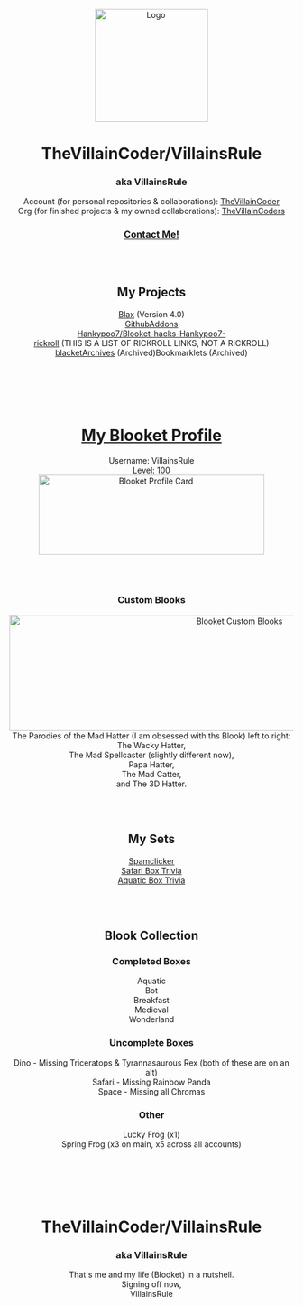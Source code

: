 <div id="top"></div>
<br />
<div align="center">
    <img src="https://avatars.githubusercontent.com/u/101288516?v=4" alt="Logo" width="200" height="200">
  <h1 align="center">TheVillainCoder/VillainsRule</h1>
  <h3 align="center">aka VillainsRule</h3>


  <p align="center">
    Account (for personal repositories & collaborations): <a href="https://github.com/TheVillainCoder">TheVillainCoder</a><br>
    Org (for finished projects & my owned collaborations): <a href="https://github.com/orgs/TheVillainCoders">TheVillainCoders</a><br>
  </p>
</div>
<div id="top"></div>
<div align="center">
  <h3 align="center"><a href="https://github.com/orgs/TheVillainCoders/discussions">Contact Me!</a></h3>
</div>
<br>
<div id="top"></div>
<br />
<div align="center">
  <h2 align="center">My Projects</a></h2>

  <p align="center">
    <a href="https://github.com/TheVillainCoders/Blax">Blax</a> (Version 4.0)<br>
    <a href="https://github.com/TheVillainCoders/GithubAddons">GithubAddons</a><br>
    <a href="https://github.com/Hankypoo7/Blooket-hacks-Hankypoo7-">Hankypoo7/Blooket-hacks-Hankypoo7-</a><br>
    <a href="https://thevillaincoders.github.io/rickroll">rickroll</a> (THIS IS A LIST OF RICKROLL LINKS, NOT A RICKROLL)<br>
    <a href="https://github.com/TheVillainCoders/blacketArchives">blacketArchives</a> (Archived)<br?
    <a href="https://github.com/TheVillainCoders/Bookmarklets">Bookmarklets</a> (Archived)
  </p>
</div>
<br>
<br>
<br>
<div id="top"></div>
<br />
<div align="center">
  <h1 align="center"><a href="https://dashboard.blooket.com/stats?name=VillainsRule">My Blooket Profile</a></h1>

  <p align="center">
    Username: VillainsRule<br>
    Level: 100<br>
    <img src="https://user-images.githubusercontent.com/101288516/162641587-dcb45510-b811-4191-a6cd-bbb38e67ca44.png" alt="Blooket Profile Card" width="400" height="141">
  </p>
</div>
<br>
<div id="top"></div>
<br />
<div align="center">
  <h3 align="center">Custom Blooks</h3>

  <p align="center">
    <img src="https://user-images.githubusercontent.com/101288516/162641667-52e14979-8052-4f11-b1e1-cb8e833ac299.png" alt="Blooket Custom Blooks" width="800" height="205"><br>
    The Parodies of the Mad Hatter (I am obsessed with ths Blook) left to right:<br>
    The Wacky Hatter,<br>
    The Mad Spellcaster (slightly different now),<br>
    Papa Hatter,<br>
    The Mad Catter,<br>
    and The 3D Hatter.
  </p>
</div>
<br>
<div id="top"></div>
<br />
<div align="center">
  <h2 align="center">My Sets</a></h2>

  <p align="center">
    <a href="https://www.blooket.com/set/622253d9065ce38701245299">Spamclicker</a><br>
    <a href="https://www.blooket.com/set/624f2f29adc794359923a685">Safari Box Trivia</a><br>
    <a href="https://www.blooket.com/set/6251e2e45d65c030fb5f3d64">Aquatic Box Trivia</a><br
  </p>
</div>
<br>
<div id="top"></div>
<br />
<div align="center">
  <h2 align="center">Blook Collection</a></h2>

  <h3 align="center">Completed Boxes</a></h3>
  
  <p align="center">
    Aquatic<br>
    Bot<br>
    Breakfast<br>
    Medieval<br>
    Wonderland<br>
  </p>
  <h3 align="center">Uncomplete Boxes</a></h3>
  
  <p align="center">
    Dino - Missing Triceratops & Tyrannasaurous Rex (both of these are on an alt)<br>
    Safari - Missing Rainbow Panda<br>
    Space - Missing all Chromas<br>
  </p>
  <h3 align="center">Other</a></h3>
  
  <p align="center">
    Lucky Frog (x1)<br>
    Spring Frog (x3 on main, x5 across all accounts)<br>
  </p>
</div>
<br>
<br>
<br>
<div id="top"></div>
<br />
<div align="center">
  <h1 align="center">TheVillainCoder/VillainsRule</h1>
  <h3 align="center">aka VillainsRule</h3>


  <p align="center">
    That's me and my life (Blooket) in a nutshell.<br>
    Signing off now,<br>
    VillainsRule
  </p>
</div>
